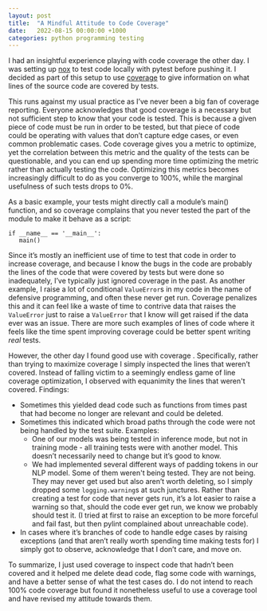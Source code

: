 ```yaml
---
layout: post
title:  "A Mindful Attitude to Code Coverage"
date:   2022-08-15 00:00:00 +1000
categories: python programming testing
---
```


I had an insightful experience playing with code coverage the other day. I was setting up [nox](https://nox.thea.codes/en/stable/index.html) to test code locally with pytest before pushing it. I decided as part of this setup to use [coverage](https://coverage.readthedocs.io) to give information on what lines of the source code are covered by tests.

This runs against my usual practice as I’ve never been a big fan of coverage reporting. Everyone acknowledges that good coverage is a necessary but not sufficient step to know that your code is tested. This is because a given piece of code must be run in order to be tested, but that piece of code could be operating with values that don’t capture edge cases, or even common problematic cases.
Code coverage gives you a metric to optimize, yet the correlation between this metric and the quality of the tests can be questionable, and you can end up spending more time optimizing the metric rather than actually testing the code. Optimizing this metrics becomes increasingly difficult to do as you converge to 100%, while the marginal usefulness of such tests drops to 0%.

As a basic example, your tests might directly call a module’s main() function, and so coverage complains that you never tested the part of the module to make it behave as a script:

```
if __name__ == '__main__':
   main()
```

Since it’s mostly an inefficient use of time to test that code in order to increase coverage, and because I know the bugs in the code are probably the lines of the code that were covered by tests but were done so inadequately, I’ve typically just ignored coverage in the past. As another example, I raise a lot of conditional `ValueError`s in my code in the name of defensive programming, and often these never get run. Coverage penalizes this and it can feel like a waste of time to contrive data that raises the `ValueError` just to raise a `ValueError` that I know will get raised if the data ever was an issue. There are more such examples of lines of code where it feels like the time spent improving coverage could be better spent writing _real_ tests.

However, the other day I found good use with coverage . Specifically, rather than trying to maximize coverage I simply inspected the lines that weren’t covered. Instead of falling victim to a seemingly endless game of line coverage optimization, I observed with equanimity the lines that weren't covered. Findings:
- Sometimes this yielded dead code such as functions from times past that had become no longer are relevant and could be deleted.
- Sometimes this indicated which broad paths through the code were not being handled by the test suite. Examples:
    * One of our models was being tested in inference mode, but not in training mode - all training tests were with another model. This doesn’t necessarily need to change but it’s good to know.
    * We had implemented several different ways of padding tokens in our NLP model. Some of them weren't being tested. They are not being. They may never get used but also aren’t worth deleting, so I simply dropped some `logging.warning`s at such junctures. Rather than creating a test for code that never gets run, it’s a lot easier to raise a warning so that, should the code ever get run, we know we probably should test it. (I tried at first to raise an exception to be more forceful and fail fast, but then pylint complained about unreachable code).
- In cases where it’s branches of code to handle edge cases by raising exceptions (and that aren’t really worth spending time making tests for) I simply got to observe, acknowledge that I don’t care, and move on.

To summarize, I just used coverage to inspect code that hadn’t been covered and it helped me delete dead code, flag some code with warnings, and have a better sense of what the test cases do. I do not intend to reach 100% code coverage but found it nonetheless useful to use a coverage tool and have revised my attitude towards them.
